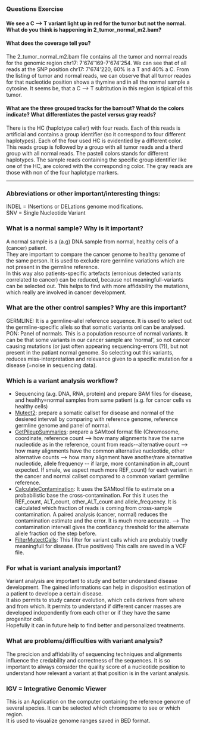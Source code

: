 ### Questions Exercise
#### We see a C --> T variant light up in red for the tumor but not the normal. What do you think is happening in 2_tumor_normal_m2.bam?
#### What does the coverage tell you?
The 2_tumor_normal_m2.bam file contains all the tumor and normal reads for the genomic region chr17: 7'674'169-7'674'254. 
We can see that of all reads at the SNP position chr17: 7'674'220, 60% is a T and 40% a C. From the listing of tumor and normal reads, we can observe that all tumor reades for that nucleotide position shows a thymine and in all the normal sample a cytosine. 
It seems be, that a C --> T subtitution in this region is tipical of this tumor.

#### What are the three grouped tracks for the bamout? What do the colors indicate? What differentiates the pastel versus gray reads?
There is the HC (haplotype caller) with four reads. Each of this reads is artificial and contains a group identifier (so it correspond to four different haplotypes). Each of the four used HC is evidentied by a different color.
This reads group is followed by a group with all tumor reads and a therd group with all normal reads. The pastell colors stands for different haplotypes. The sample reads containing the specific group identifier like one of the HC, are colored with the corresponding color. The gray reads are those with non of the four haplotype markers.

---

### Abbreviations or other important/interesting things:
INDEL = INsertions or DELations genome modifications.<br>
SNV = Single Nucleotide Variant

### What is a normal sample? Why is it important?
A normal sample is a (a.g) DNA sample from normal, healthy cells of a (cancer) patient.<br>
They are important to compare the cancer genome to healthy genome of the same person. It is used to exclude rare germline variations which are not present in the germline reference. <br>
In this way also patients-specific artefacts (erronious detected variants correlated to cancer) can be reduced, because not meaningfull-variants can be selected out. This helps to find with more affidability the mutations, which really are involved in cancer development.

### What are the other control samples? Why are this important?
GERMLINE: It is a germline-allel reference sequence. It is used to select out the germline-specific allels so that somatic variants onl can be analysed.<br>
PON: Panel of normals. This is a population resource of normal variants. It can be that some variants in our cancer sample are 'normal', so not cancer causing mutations (or just often appearing sequencing-errors (?)), but not present in the patiant normal genome. So selecting out this variants, reduces miss-interpretation and relevance given to a specific mutation for a disease (=noise in sequencing data). 

### Which is a variant analysis workflow?
- Sequencing (a.g. DNA, RNA, protein) and prepare BAM files for disease, and healthy=normal samples from same patient (a.g. for cancer cells vs healthy cells)
- [Mutect2](https://gatk.broadinstitute.org/hc/en-us/articles/360037593851-Mutect2): prepare a somatic callset for disease and normal of the desiered intervall by comparing with reference genome, reference germline genome and panel of normal.
- [GetPileupSummaries](https://gatk.broadinstitute.org/hc/en-us/articles/360037591631-Pileup): prepare a SAMtool format file (Chromosome, coordinate, reference count --> how many alignments have the same nucleotide as in the reference, count from reads--alternative count --> how many alignments have the common alternative nucleotide, other alternative counts --> how many alignment have another/rare alternative nucleotide, allele frequency -- if large, more contamination in alt_count expected. If smale, we aspect much more REF_count) for each variant in the cancer and normal callset compared to a common variant germline reference.
- [CalculateContamination](https://gatk.broadinstitute.org/hc/en-us/articles/360037225192-CalculateContamination): It uses the SAMtool file to estimate on a probabilistic base the cross-contamination. For this it uses the REF_count, ALT_count, other_ALT_count and allele_frequency. It is calculated which fraction of reads is coming from cross-sample contamination. A paired analysis (cancer, normal) reduces the contamination estimate and the error. It is much more accurate. --> The contamination intervall gives the confidancy threshold for the alternate allele fraction od the step before.
- [FilterMutectCalls](https://gatk.broadinstitute.org/hc/en-us/articles/360037225412-FilterMutectCalls): This filter for variant calls which are probably truelly meaningfull for disease. (True positives) This calls are saved in a VCF file.

### For what is variant analysis important? 
Variant analysis are important to study and better understand disease development. The gained informations can help in disposition estimation of a patient to develope a certain disease.<br>
It also permits to study cancer evolution, which cells derives from where and from which. It permits to understand if different cancer masses are developed independently from each other or if they have the same progenitor cell.<br>
Hopefully it can in future help to find better and personalized treatments.

### What are problems/difficulties with variant analysis?
The precicion and affidability of sequencing techniques and alignments influence the credability and correctness of the sequences. It is so important to always consider the quality score of a nucleotide position to understand how relevant a variant at that position is in the variant analysis.

### IGV = Integrative Genomic Viewer
This is an Application on the computer containing the reference genome of several species. It can be selected which chromosome to see or which region. <br>
It is used to visualize genome ranges saved in BED format.
